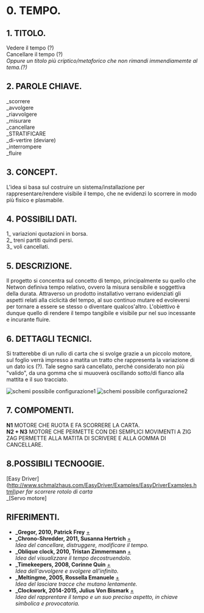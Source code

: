# 0. TEMPO.

## 1. TITOLO.
Vedere il tempo (?)  
Cancellare il tempo (?)  
_Oppure un titolo più criptico/metaforico 
che non rimandi immendiamemte al tema.(?)_

## 2. PAROLE CHIAVE.
_scorrere  
_avvolgere  
_riavvolgere  
_misurare   
_cancellare  
_STRATIFICARE  
_di-vertire (deviare)  
_interrompere  
_fluire  

## 3. CONCEPT.
L'idea si basa sul costruire un sistema/installazione per rappresentare/rendere visibile il tempo, che ne evidenzi lo scorrere in modo più fisico e plasmabile. 

## 4. POSSIBILI DATI.
1_ variazioni quotazioni in borsa.  
2_ treni partiti quindi persi.  
3_ voli cancellati. 

## 5. DESCRIZIONE.
Il progetto si concentra sul concetto di tempo, principalmente su quello che Netwon definiva tempo relativo, ovvero la misura sensibile e soggettiva della durata. Attraverso un prodotto installativo verrano evidenziati gli aspetti relati alla ciclicità del tempo, al suo continuo mutare ed evoleversi per tornare a essere se stesso o diventare qualcos'altro.
L'obiettivo è dunque quello di rendere il tempo tangibile e visibile pur nel suo incessante e incurante fluire.

## 6. DETTAGLI TECNICI.
Si tratterebbe di un rullo di carta che si svolge grazie a un piccolo motore, sul foglio verrà impresso a matita un tratto che rappresenta la variazione di un dato ics (?). Tale segno sarà cancellato, perché considerato non più "valido", da una gomma che si muuoverà oscillando sotto/di fianco alla mattita e il suo tracciato.

![schemi possibile configurazione1](http://i.imgur.com/WCQ0H38.jpg) ![schemi possibile configurazione2](http://i.imgur.com/Lghm3R6.jpg)

## 7. COMPOMENTI.
**N1** MOTORE CHE RUOTA E FA SCORRERE LA CARTA.  
**N2 + N3** MOTORE CHE PERMETTE CON DEI SEMPLICI MOVIMENTI A ZIG ZAG PERMETTE ALLA MATITA DI SCRIVERE E ALLA GOMMA DI CANCELLARE.

## 8.POSSIBILI TECNOOGIE.
[Easy Driver] (http://www.schmalzhaus.com/EasyDriver/Examples/EasyDriverExamples.html)_per far scorrere rotolo di carta_  
_[Servo motore] 

## RIFERIMENTI.

- **_Gregor, 2010, Patrick Frey**
[+](http://www.patrick-frey.com/portfolio/product-design-calendar-gregor-details/)
- **_Chrono-Shredder, 2011, Susanna Hertrich**
[+](http://www.susannahertrich.com/art/chronoshredder.shtml)  
_Idea del cancellare, distruggere, modificare il tempo._
- **_Oblique clock, 2010, Tristan Zimmermann**
[+](http://mocoloco.com/oblique-clock-by-tristan-zimmermann/)  
_Idea del visualizzare il tempo decostruendolo._
- **_Timekeepers, 2008, Corinne Quin**
[+](http://www.bromptondesigndistrict.com/event/t-i-m-e-k-e-e-p-e-r)  
_Idea dell'avvolgere e svolgere all'infinito._
- **_Meltingme, 2005, Rossella Emanuele**
[+](http://www.rossellaemanuele.com/project_pages/meltingme.htm)  
_Idea del lasciare tracce che mutano lentamente._
- **_Clockwork, 2014-2015, Julius Von Bismark**
[+](http://juliusvonbismarck.com/bank/index.php?/projects/clockwork/)  
_Idea del rapprentare il tempo e un suo preciso aspetto, in chiave simbolica e provocatoria._

